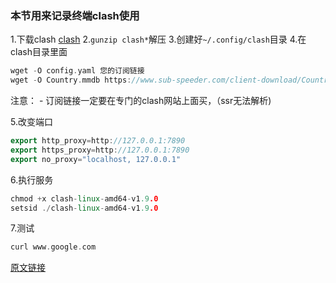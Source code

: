 ### 本节用来记录终端clash使用

1.下载clash
    [clash](https://github.com/Dreamacro/clash/releases)
2.`gunzip clash*`解压
3.创建好`~/.config/clash`目录
4.在clash目录里面

```cc
wget -O config.yaml 您的订阅链接
wget -O Country.mmdb https://www.sub-speeder.com/client-download/Country.mmdb
```

注意：
    - 订阅链接一定要在专门的clash网站上面买，（ssr无法解析)

5.改变端口

```cc
export http_proxy=http://127.0.0.1:7890
export https_proxy=http://127.0.0.1:7890
export no_proxy="localhost, 127.0.0.1"
```

6.执行服务

```cc
chmod +x clash-linux-amd64-v1.9.0
setsid ./clash-linux-amd64-v1.9.0
```

7.测试

```cc
curl www.google.com
```

[原文链接](https://juejin.cn/post/7054941050216906760)